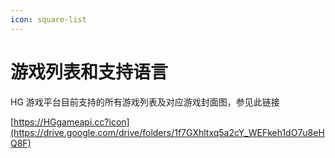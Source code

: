 ```yaml
---
icon: square-list
---
```


# 游戏列表和支持语言

HG 游戏平台目前支持的所有游戏列表及对应游戏封面图，参见此链接

[https://HGgameapi.cc?icon](https://drive.google.com/drive/folders/1f7GXhltxq5a2cY_WEFkeh1dO7u8eHQ8F)
